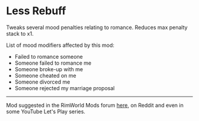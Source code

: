 # Less Rebuff
Tweaks several mood penalties relating to romance. Reduces max penalty stack to x1.

List of mood modifiers affected by this mod:
* Failed to romance someone
* Someone failed to romance me
* Someone broke-up with me
* Someone cheated on me
* Someone divorced me
* Someone rejected my marriage proposal
________________________________________________________

Mod suggested in the RimWorld Mods forum [here](https://ludeon.com/forums/index.php?topic=21733.msg236105), on Reddit and even in some YouTube Let's Play series.
